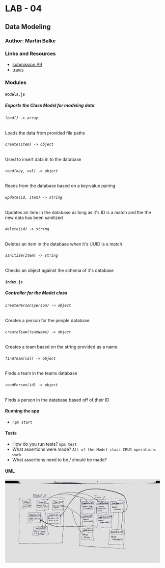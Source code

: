 # LAB - 04

## Data Modeling

### Author: Martin Balke

### Links and Resources
* [submission PR](https://github.com/martinbalke-401-adavanced-js/401-lab-04/pull/2)
* [travis](https://www.travis-ci.com/martinbalke-401-adavanced-js/401-lab-04)


### Modules
#### `models.js`
##### Exports the Class Model for modeling data

###### `load() -> array`
Loads the data from provided file paths

###### `create(item) -> object`
Used to insert data in to the database

###### `read(key, val) -> object`
Reads from the database based on a key:value pairing

###### `update(id, item) -> string`
Updates an item in the database as long as it's ID is a match and the 
  the new data has been sanitized

###### `delete(id) -> string`
Deletes an item in the database when it's UUID is a match

###### `sanitize(item) -> string`
Checks an object against the schema of it's database

#### `index.js`
##### Controller for the Model class

###### `createPerson(person) -> object`
Creates a person for the people database

###### `createTeam(teamName) -> object`
Creates a team based on the string provided as a name

###### `findTeam(val) -> object`
Finds a team in the teams database

###### `readPerson(id) -> object`
Finds a person in the database based off of their ID


#### Running the app
* `npm start`
  
#### Tests
* How do you run tests?
`npm test`
* What assertions were made?
`All of the Model class CRUD operations work`
* What assertions need to be / should be made?

#### UML
![uml](uml.jpg)